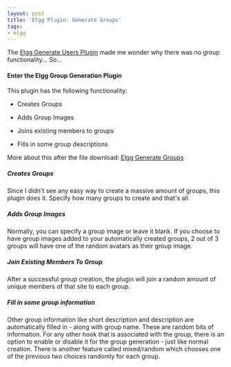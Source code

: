 ```yaml
---
layout: post
title: 'Elgg Plugin: Generate Groups'
tags:
- elgg
---
```


The [Elgg Generate Users Plugin](http://community.elgg.org/pg/plugins/aszepeshazi/read/20275/generate-users-updated) made me wonder why there was no group functionality... So...

#### Enter the Elgg Group Generation Plugin

This plugin has the following functionality:


  * Creates Groups


  * Adds Group Images


  * Joins existing members to groups


  * Fills in some group descriptions



More about this after the file download:
[Elgg Generate Groups](http://aaronsaray.com/blog/wp-content/uploads/2009/05/oht_elgggengroups15.zip)


##### Creates Groups

Since I didn't see any easy way to create a massive amount of groups, this plugin does it.  Specify how many groups to create and that's all.

##### Adds Group Images

Normally, you can specify a group image or leave it blank.  If you choose to have group images added to your automatically created groups, 2 out of 3 groups will have one of the random avatars as their group image.

##### Join Existing Members To Group

After a successful group creation, the plugin will join a random amount of unique members of that site to each group.

##### Fill in some group information

Other group information like short description and description are automatically filled in - along with group name.  These are random bits of information.  For any other hook that is associated with the group, there is an option to enable or disable it for the group generation - just like normal creation.  There is another feature called mixed/random which chooses one of the previous two choices randomly for each group.
